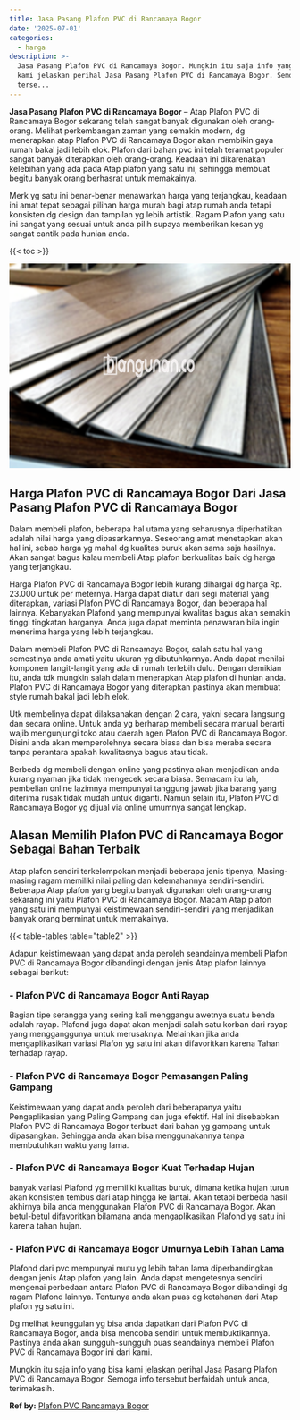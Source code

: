 ```yaml
---
title: Jasa Pasang Plafon PVC di Rancamaya Bogor
date: '2025-07-01'
categories:
  - harga
description: >-
  Jasa Pasang Plafon PVC di Rancamaya Bogor. Mungkin itu saja info yang bisa
  kami jelaskan perihal Jasa Pasang Plafon PVC di Rancamaya Bogor. Semoga info
  terse...
---
```


**Jasa Pasang Plafon PVC di Rancamaya Bogor** – Atap Plafon PVC di Rancamaya Bogor sekarang telah sangat banyak digunakan oleh orang-orang. Melihat perkembangan zaman yang semakin modern, dg menerapkan atap Plafon PVC di Rancamaya Bogor akan membikin gaya rumah bakal jadi lebih elok. Plafon dari bahan pvc ini telah teramat populer sangat banyak diterapkan oleh orang-orang. Keadaan ini dikarenakan kelebihan yang ada pada Atap plafon yang satu ini, sehingga membuat begitu banyak orang berhasrat untuk memakainya.

Merk yg satu ini benar-benar menawarkan harga yang terjangkau, keadaan ini amat tepat sebagai pilihan harga murah bagi atap rumah anda tetapi konsisten dg design dan tampilan yg lebih artistik. Ragam Plafon yang satu ini sangat yang sesuai untuk anda pilih supaya memberikan kesan yg sangat cantik pada hunian anda.

{{< toc >}}

![Jasa Pasang Plafon PVC di Rancamaya Bogor](/images/flafond-pvc-murah29.png)

## Harga Plafon PVC di Rancamaya Bogor Dari Jasa Pasang Plafon PVC di Rancamaya Bogor

Dalam membeli plafon, beberapa hal utama yang seharusnya diperhatikan adalah nilai harga yang dipasarkannya. Seseorang amat menetapkan akan hal ini, sebab harga yg mahal dg kualitas buruk akan sama saja hasilnya. Akan sangat bagus kalau membeli Atap plafon berkualitas baik dg harga yang terjangkau.

Harga Plafon PVC di Rancamaya Bogor lebih kurang dihargai dg harga Rp. 23.000 untuk per meternya. Harga dapat diatur dari segi material yang diterapkan, variasi Plafon PVC di Rancamaya Bogor, dan beberapa hal lainnya. Kebanyakan Plafond yang mempunyai kwalitas bagus akan semakin tinggi tingkatan harganya. Anda juga dapat meminta penawaran bila ingin menerima harga yang lebih terjangkau.

Dalam membeli Plafon PVC di Rancamaya Bogor, salah satu hal yang semestinya anda amati yaitu ukuran yg dibutuhkannya. Anda dapat menilai komponen langit-langit yang ada di rumah terlebih dulu. Dengan demikian itu, anda tdk mungkin salah dalam menerapkan Atap plafon di hunian anda. Plafon PVC di Rancamaya Bogor yang diterapkan pastinya akan membuat style rumah bakal jadi lebih elok.

Utk membelinya dapat dilaksanakan dengan 2 cara, yakni secara langsung dan secara online. Untuk anda yg berharap membeli secara manual berarti wajib mengunjungi toko atau daerah agen Plafon PVC di Rancamaya Bogor. Disini anda akan memperolehnya secara biasa dan bisa meraba secara tanpa perantara apakah kwalitasnya bagus atau tidak.

Berbeda dg membeli dengan online yang pastinya akan menjadikan anda kurang nyaman jika tidak mengecek secara biasa. Semacam itu lah, pembelian online lazimnya mempunyai tanggung jawab jika barang yang diterima rusak tidak mudah untuk diganti. Namun selain itu, Plafon PVC di Rancamaya Bogor yg dijual via online umumnya sangat lengkap.

## Alasan Memilih Plafon PVC di Rancamaya Bogor Sebagai Bahan Terbaik

Atap plafon sendiri terkelompokan menjadi beberapa jenis tipenya, Masing-masing ragam memiliki nilai paling dan kelemahannya sendiri-sendiri. Beberapa Atap plafon yang begitu banyak digunakan oleh orang-orang sekarang ini yaitu Plafon PVC di Rancamaya Bogor. Macam Atap plafon yang satu ini mempunyai keistimewaan sendiri-sendiri yang menjadikan banyak orang berminat untuk memakainya.

{{< table-tables table="table2" >}}

Adapun keistimewaan yang dapat anda peroleh seandainya membeli Plafon PVC di Rancamaya Bogor dibandingi dengan jenis Atap plafon lainnya sebagai berikut:

### \- Plafon PVC di Rancamaya Bogor Anti Rayap

Bagian tipe serangga yang sering kali menggangu awetnya suatu benda adalah rayap. Plafond juga dapat akan menjadi salah satu korban dari rayap yang mengganggunya untuk merusaknya. Melainkan jika anda mengaplikasikan variasi Plafon yg satu ini akan difavoritkan karena Tahan terhadap rayap.

### \- Plafon PVC di Rancamaya Bogor Pemasangan Paling Gampang

Keistimewaan yang dapat anda peroleh dari beberapanya yaitu Pengaplikasian yang Paling Gampang dan juga efektif. Hal ini disebabkan Plafon PVC di Rancamaya Bogor terbuat dari bahan yg gampang untuk dipasangkan. Sehingga anda akan bisa menggunakannya tanpa membutuhkan waktu yang lama.

### \- Plafon PVC di Rancamaya Bogor Kuat Terhadap Hujan

banyak variasi Plafond yg memiliki kualitas buruk, dimana ketika hujan turun akan konsisten tembus dari atap hingga ke lantai. Akan tetapi berbeda hasil akhirnya bila anda menggunakan Plafon PVC di Rancamaya Bogor. Akan betul-betul difavoritkan bilamana anda mengaplikasikan Plafond yg satu ini karena tahan hujan.

### \- Plafon PVC di Rancamaya Bogor Umurnya Lebih Tahan Lama

Plafond dari pvc mempunyai mutu yg lebih tahan lama diperbandingkan dengan jenis Atap plafon yang lain. Anda dapat mengetesnya sendiri mengenai perbedaan antara Plafon PVC di Rancamaya Bogor dibandingi dg ragam Plafond lainnya. Tentunya anda akan puas dg ketahanan dari Atap plafon yg satu ini.

Dg melihat keunggulan yg bisa anda dapatkan dari Plafon PVC di Rancamaya Bogor, anda bisa mencoba sendiri untuk membuktikannya. Pastinya anda akan sungguh-sungguh puas seandainya membeli Plafon PVC di Rancamaya Bogor ini dari kami.

Mungkin itu saja info yang bisa kami jelaskan perihal Jasa Pasang Plafon PVC di Rancamaya Bogor. Semoga info tersebut berfaidah untuk anda, terimakasih.

**Ref by:** [Plafon PVC Rancamaya Bogor](https://id.wikipedia.org/wiki/Plafon)
